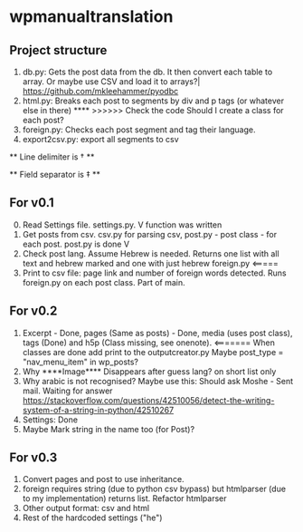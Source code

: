 # wpmanualtranslation

## Project structure
1. db.py: Gets the post data from the db. It then convert each table to array. Or maybe use CSV and load it to arrays?|
https://github.com/mkleehammer/pyodbc
2. html.py: Breaks each post to segments by div and p tags (or whatever else in there) **** >>>>>> Check the code
Should I create a class for each post? 
3. foreign.py: Checks each post segment and tag their language. 
4. export2csv.py: export all segments to csv

** Line delimiter is † **  

** Field separator is ‡ ** 

## For v0.1
0. Read Settings file. settings.py. V function was written
1. Get posts from csv. csv.py for parsing csv, post.py - post class - for each post. post.py is done V
2. Check post lang. Assume Hebrew is needed. Returns one list with all text and hebrew marked and one with just hebrew foreign.py <=====
3. Print to csv file: page link and number of foreign words detected. Runs foreign.py on each post class. Part of main. 

## For v0.2
1. Excerpt - Done, pages (Same as posts) - Done, media (uses post class), tags (Done)
    and h5p (Class missing, see onenote). <=======
    When classes are done add print to the outputcreator.py
    Maybe post_type = "nav_menu_item" in wp_posts?
2. Why \*\*\*\*Image\*\*\*\* Disappears after guess lang? on short list only
3. Why arabic is not recognised? Maybe use this: Should ask Moshe - Sent mail. Waiting for answer 
    https://stackoverflow.com/questions/42510056/detect-the-writing-system-of-a-string-in-python/42510267
4. Settings: Done
5. Maybe Mark string in the name too (for Post)?

## For v0.3
1. Convert pages and post to use inheritance. 
2. foreign requires string (due to python csv bypass) but htmlparser (due to my implementation) returns list.
    Refactor htmlparser 
3. Other output format: csv and html
4. Rest of the hardcoded settings ("he")